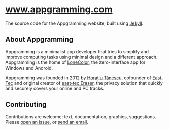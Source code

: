 # www.appgramming.com
The source code for the Appgramming website, built using [Jekyll](https://jekyllrb.com/).

## About Appgramming

Appgramming is a minimalist app developer that tries to simplify and improve computing tasks using minimal design and a different approach. Appgramming is the home of [LoneColor](https://www.appgramming.com/lonecolor/), the zero-interface app for Windows and Android.

Appgramming was founded in 2012 by [Horațiu Tănescu](https://horatiu.me), cofounder of [East-Tec](https://www.east-tec.com) and original creator of [east-tec Eraser](https://www.east-tec.com/eraser/), the privacy solution that quickly and securely covers your online and PC tracks.

## Contributing

Contributions are welcome: text, documentation, graphics, suggestions. Please [open an issue](https://github.com/appgramming/www.appgramming.com/issues), or [send an email](https://www.appgramming.com/support/).
